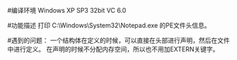 #编译环境
Windows XP SP3 32bit
VC 6.0

#功能描述
打印 C:\Windows\System32\Notepad.exe 的PE文件头信息。

#遇到的问题：
一个结构体在定义的时候，可以直接在头部进行声明，然后在文件中进行定义。
在声明的时候不分配内存空间，所以也不用加EXTERN关键字。
